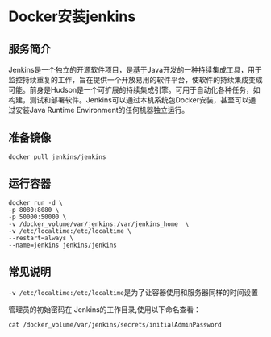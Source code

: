# Docker安装jenkins #
## 服务简介 ##
Jenkins是一个独立的开源软件项目，是基于Java开发的一种持续集成工具，用于监控持续重复的工作，旨在提供一个开放易用的软件平台，使软件的持续集成变成可能。前身是Hudson是一个可扩展的持续集成引擎。可用于自动化各种任务，如构建，测试和部署软件。Jenkins可以通过本机系统包Docker安装，甚至可以通过安装Java Runtime Environment的任何机器独立运行。
## 准备镜像 ##
    docker pull jenkins/jenkins
## 运行容器 ##
    docker run -d \
    -p 8080:8080 \
    -p 50000:50000 \
    -v /docker_volume/var/jenkins:/var/jenkins_home  \
    -v /etc/localtime:/etc/localtime \
    --restart=always \
    --name=jenkins jenkins/jenkins 
## 常见说明 ##
`-v /etc/localtime:/etc/localtime`是为了让容器使用和服务器同样的时间设置

管理员的初始密码在 Jenkins的工作目录,使用以下命名查看：
    
    cat /docker_volume/var/jenkins/secrets/initialAdminPassword

